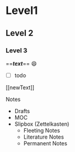 
# Level1
## Level 2
### Level 3


==***text***== :smile:

- [ ] todo

[[newText]]


Notes
- Drafts
- MOC
- Slipbox (Zettelkasten)
    - Fleeting Notes
    - Literature Notes
    - Permanent Notes
  